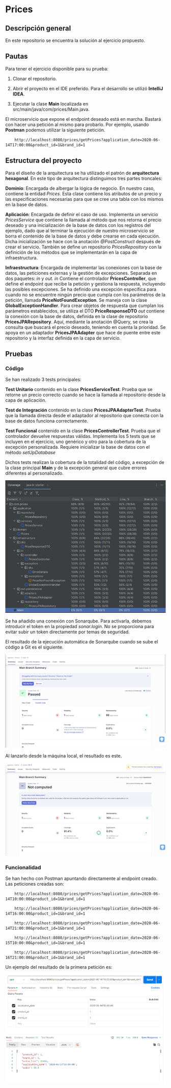 # Prices

## Descripción general

En este repositorio se encuentra la solución al ejercicio propuesto.

## Pautas

Para tener el ejercicio disponible para su prueba:
	
1. Clonar el repositorio.
	
2. Abrir el proyecto en el IDE preferido. Para el desarrollo se utilizó **IntelliJ IDEA**.

3. Ejecutar la clase **Main** localizada en src/main/java/com/prices/Main.java.

El microservicio que expone el endpoint deseado está en marcha. Bastará con hacer una petición al mismo para probarlo. 
Por ejemplo, usando **Postman** podemos utilizar la siguiente petición.
```
	http://localhost:8080/prices/getPrices?application_date=2020-06-14T17:00:00&product_id=1&brand_id=1
```

## Estructura del proyecto

Para el diseño de la arquitectura se ha utilizado el patrón de **arquitectura hexagonal**. En este tipo de arquitectura distinguimos tres partes troncales:

**Dominio**: Encargada de albergar la lógica de negocio. En nuestro caso, contiene la entidad *Prices*. Esta clase contiene los atributos de un precio y las especificaciones necesarias para que se cree una tabla con los mismos en la base de datos.

**Aplicación**: Encargada de definir el caso de uso. Implementa un servicio *PricesService* que contiene la llamada al método que nos retorna el precio deseado y una inicialización de la base de datos con los registros del ejemplo, dado que al terminar la ejecución de nuestro microservicio se borra el contenido de la base de datos y debe crearse en cada ejecución.
	Dicha inicialización se hace con la anotación *@PostConstruct* después de crear el servicio. También se define un repositorio *PricesRepository* con la definición de los métodos que se implementarán en la capa de infraestructura.

**Infraestructura**: Encargada de implementar las conexiones con la base de datos, las peticiones externas y la gestión de excepciones. Separada en dos paquetes: *in* y *out*.
*in* Contiene el controlador **PricesController**, que define el endpoint que recibe la petición y gestiona la respuesta, incluyendo las posibles excepciones. Se ha definido una excepción específica para cuando no se encuentre ningún precio que cumpla con los parámetros de la petición, llamada **PriceNotFoundException**. Se maneja con la clase **GlobalExceptionHandler**. Para crear objetos de respuesta que cumplan los parámetros establecidos, se utiliza el DTO **PriceResponseDTO**
*out* contiene la conexión con la base de datos, definida en la clase de repositorio **PricesJPARepository**. Aquí, mediante la anotación @Query, se crea la consulta que buscará el precio deseado, teniendo en cuenta la prioridad. Se apoya en un adaptador **PricesJPAAdapter** que hace de puente entre este repositorio y la interfaz definida en la capa de servicio.
	

## Pruebas

### Código

Se han realizado 3 tests principales:
	
**Test Unitario** contenido en la clase **PricesServiceTest**. Prueba que se retorne un precio correcto cuando se hace la llamada al repositorio desde la capa de aplicación.

**Test de Integración** contenido en la clase **PricesJPAAdapterTest**. Prueba que la llamada directa desde el adaptador al repositorio que conecta con la base de datos funciona correctamente.

**Test Funcional** contenido en la clase **PricesControllerTest**. Prueba que el controlador devuelve respuestas válidas. Implementa los 5 tests que se incluyen en el ejercicio, uno genérico y otro para la cobertura de la excepción personalizada. Requiere inicializar la base de datos con el método *setUpDatabase*

Dichos tests realizan la cobertura de la totalidad del código, a excepción de la clase principal **Main** y de la excepción general que cubre errores diferentes al personalizado.

![alt text](https://github.com/jgalvaro/Prices/blob/main/assets/coverage.PNG?raw=true)

Se ha añadido una conexión con Sonarqube. Para activarla, debemos introducir el token en la propiedad *sonar.login*. No se proporciona para evitar subir un token directamente por temas de seguridad. 

El resultado de la ejecución automática de Sonarqube cuando se sube el código a Git es el siguiente.

![alt text](https://github.com/jgalvaro/Prices/blob/main/assets/sonarGIT.PNG?raw=true)

Al lanzarlo desde la máquina local, el resultado es este.

![alt text](https://github.com/jgalvaro/Prices/blob/main/assets/sonarLOCAL.PNG?raw=true)

### Funcionalidad

Se han hecho con Postman apuntando directamente al endpoint creado. Las peticiones creadas son:

```
	http://localhost:8080/prices/getPrices?application_date=2020-06-14T10:00:00&product_id=1&brand_id=1
```

```
	http://localhost:8080/prices/getPrices?application_date=2020-06-14T16:00:00&product_id=1&brand_id=1
```

```
	http://localhost:8080/prices/getPrices?application_date=2020-06-14T21:00:00&product_id=1&brand_id=1
```

```
	http://localhost:8080/prices/getPrices?application_date=2020-06-15T10:00:00&product_id=1&brand_id=1
```

```
	http://localhost:8080/prices/getPrices?application_date=2020-06-16T21:00:00&product_id=1&brand_id=1
```

Un ejemplo del resultado de la primera petición es:

![alt text](https://github.com/jgalvaro/Prices/blob/main/assets/postman.PNG?raw=true)


	